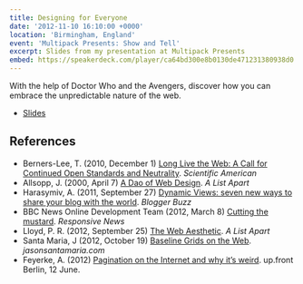 ```yaml
---
title: Designing for Everyone
date: '2012-11-10 16:10:00 +0000'
location: 'Birmingham, England'
event: 'Multipack Presents: Show and Tell'
excerpt: Slides from my presentation at Multipack Presents
embed: https://speakerdeck.com/player/ca64bd300e8b0130de471231380938d0
---
```

With the help of Doctor Who and the Avengers, discover how you can embrace the unpredictable nature of the web.

  * [Slides](https://speakerdeck.com/paulrobertlloyd/designing-for-everyone)

## References

  * Berners-Lee, T. (2010, December 1) [Long Live the Web: A Call for Continued Open Standards and Neutrality](http://www.scientificamerican.com/article/long-live-the-web/). <cite>Scientific American</cite>
  * Allsopp, J. (2000, April 7) [A Dao of Web Design](http://alistapart.com/article/dao). <cite>A List Apart</cite>
  * Harasymiv, A. (2011, September 27) [Dynamic Views: seven new ways to share your blog with the world](http://buzz.blogger.com/2011/09/dynamic-views-seven-new-ways-to-share.html). <cite>Blogger Buzz</cite>
  * BBC News Online Development Team (2012, March 8) [Cutting the mustard](http://responsivenews.co.uk/post/18948466399/cutting-the-mustard). <cite>Responsive News</cite>
  * Lloyd, P. R. (2012, September 25) [The Web Aesthetic](http://alistapart.com/article/the-web-aesthetic). <cite>A List Apart</cite>
  * Santa Maria, J (2012, October 19) [Baseline Grids on the Web](http://jasonsantamaria.com/articles/baseline-grids-on-the-web). <cite>jasonsantamaria.com</cite>
  * Feyerke, A. (2012) [Pagination on the Internet and why it’s weird](https://speakerdeck.com/espylaub/pagination-on-the-internet-and-why-its-weird). up.front Berlin, 12 June.
